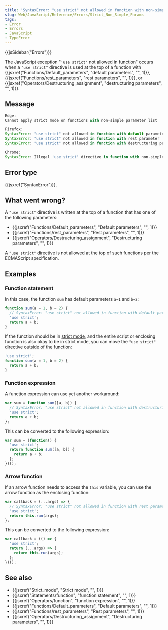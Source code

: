 ```yaml
---
title: 'SyntaxError: "use strict" not allowed in function with non-simple parameters'
slug: Web/JavaScript/Reference/Errors/Strict_Non_Simple_Params
tags:
- Error
- Errors
- JavaScript
- TypeError
---
```

{{jsSidebar("Errors")}}

The JavaScript exception "`'use strict'` not allowed in function" occurs when a
`"use strict"` directive is used at the top of a function with
{{jsxref("Functions/Default_parameters", "default parameters", "", 1)}},
{{jsxref("Functions/rest_parameters", "rest parameters", "", 1)}},
or
{{jsxref("Operators/Destructuring_assignment", "destructuring parameters", "", 1)}}.

## Message

```js
Edge:
Cannot apply strict mode on functions with non-simple parameter list

Firefox:
SyntaxError: "use strict" not allowed in function with default parameter
SyntaxError: "use strict" not allowed in function with rest parameter
SyntaxError: "use strict" not allowed in function with destructuring parameter

Chrome:
SyntaxError: Illegal 'use strict' directive in function with non-simple parameter list
```

## Error type

{{jsxref("SyntaxError")}}.

## What went wrong?

A `"use strict"` directive is written at the top of a function that has one of
the following parameters:

*   {{jsxref("Functions/Default_parameters", "Default parameters", "", 1)}}
*   {{jsxref("Functions/rest_parameters", "Rest parameters", "", 1)}}
*   {{jsxref("Operators/Destructuring_assignment", "Destructuring parameters", "", 1)}}

A `"use strict"` directive is not allowed at the top of such functions per the
ECMAScript specification.

## Examples

### Function statement

In this case, the function `sum` has default parameters `a=1` and `b=2`:

```js example-bad
function sum(a = 1, b = 2) {
  // SyntaxError: "use strict" not allowed in function with default parameter
  'use strict';
  return a + b;
}
```

If the function should be in
[strict mode](/en-US/docs/Web/JavaScript/Reference/Strict_mode), and the entire
script or enclosing function is also okay to be in strict mode, you can move the
`"use strict"` directive outside of the function:

```js example-good
'use strict';
function sum(a = 1, b = 2) {
  return a + b;
}
```

### Function expression

A function expression can use yet another workaround:

```js example-bad
var sum = function sum([a, b]) {
  // SyntaxError: "use strict" not allowed in function with destructuring parameter
  'use strict';
  return a + b;
};
```

This can be converted to the following expression:

```js example-good
var sum = (function() {
  'use strict';
  return function sum([a, b]) {
    return a + b;
  };
})();
```

### Arrow function

If an arrow function needs to access the `this` variable, you can use the arrow
function as the enclosing function:

```js example-bad
var callback = (...args) => {
  // SyntaxError: "use strict" not allowed in function with rest parameter
  'use strict';
  return this.run(args);
};
```

This can be converted to the following expression:

```js example-good
var callback = (() => {
  'use strict';
  return (...args) => {
    return this.run(args);
  };
})();
```

## See also

*   {{jsxref("Strict_mode", "Strict mode", "", 1)}}
*   {{jsxref("Statements/function", "function statement", "", 1)}}
*   {{jsxref("Operators/function", "function expression", "", 1)}}
*   {{jsxref("Functions/Default_parameters", "Default parameters", "", 1)}}
*   {{jsxref("Functions/rest_parameters", "Rest parameters", "", 1)}}
*   {{jsxref("Operators/Destructuring_assignment", "Destructuring parameters", "", 1)}}
